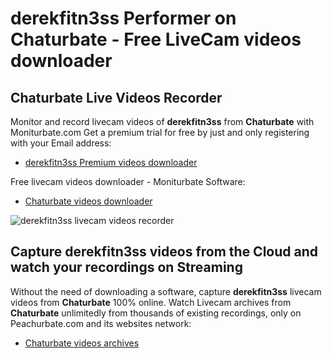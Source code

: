 # derekfitn3ss Performer on Chaturbate - Free LiveCam videos downloader

## Chaturbate Live Videos Recorder

Monitor and record livecam videos of **derekfitn3ss** from **Chaturbate** with Moniturbate.com
Get a premium trial for free by just and only registering with your Email address:
* [derekfitn3ss Premium videos downloader](https://moniturbate.com/request-demo-licence-key.html)

Free livecam videos downloader - Moniturbate Software:
* [Chaturbate videos downloader](https://moniturbate.com/moniturbate-download-software.html)

![derekfitn3ss livecam videos recorder](https://peachurnet.com/templates/moniturbate-software.png)


## Capture derekfitn3ss videos from the Cloud and watch your recordings on Streaming

Without the need of downloading a software, capture **derekfitn3ss** livecam videos from **Chaturbate** 100% online.
Watch Livecam archives from **Chaturbate** unlimitedly from thousands of existing recordings, only on Peachurbate.com and its websites network:
* [Chaturbate videos archives](https://peachurnet.com/)
